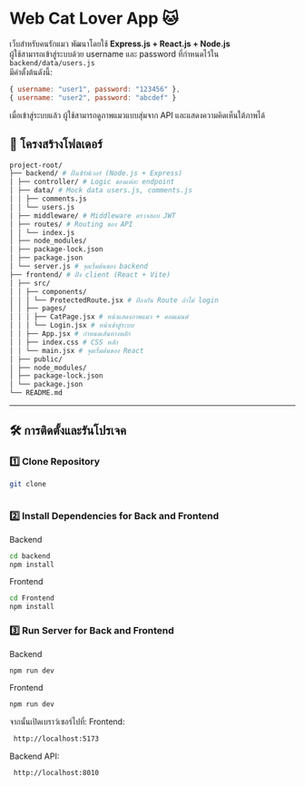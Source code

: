 # Web Cat Lover App 🐱

เว็บสำหรับคนรักแมว พัฒนาโดยใช้ **Express.js + React.js + Node.js**  
ผู้ใช้สามารถเข้าสู่ระบบด้วย username และ password ที่กำหนดไว้ใน `backend/data/users.js`  
มีค่าตั้งต้นดังนี้:  
```js
{ username: "user1", password: "123456" },
{ username: "user2", password: "abcdef" }
```
เมื่อเข้าสู่ระบบแล้ว ผู้ใช้สามารถดูภาพแมวแบบสุ่มจาก API และแสดงความคิดเห็นใต้ภาพได้

## 📂 โครงสร้างโฟลเดอร์

```sh
project-root/
├── backend/ # ฝั่งเซิร์ฟเวอร์ (Node.js + Express)
│ ├── controller/ # Logic ของแต่ละ endpoint
│ ├── data/ # Mock data users.js, comments.js
│ │ ├── comments.js
│ │ └── users.js
│ ├── middleware/ # Middleware ตรวจสอบ JWT
│ ├── routes/ # Routing ของ API
│ │ └── index.js
│ ├── node_modules/
│ ├── package-lock.json
│ ├── package.json
│ └── server.js # จุดเริ่มต้นของ backend
├── frontend/ # ฝั่ง client (React + Vite)
│ ├── src/
│ │ ├── components/
│ │ │ └── ProtectedRoute.jsx # ป้องกัน Route ถ้าไม่ login
│ │ ├── pages/
│ │ │ ├── CatPage.jsx # หน้าแสดงภาพแมว + คอมเมนต์
│ │ │ └── Login.jsx # หน้าเข้าสู่ระบบ
│ │ ├── App.jsx # กำหนดเส้นทางหลัก
│ │ ├── index.css # CSS หลัก
│ │ └── main.jsx # จุดเริ่มต้นของ React
│ ├── public/
│ ├── node_modules/
│ ├── package-lock.json
│ └── package.json
└── README.md
```

---

## 🛠️ การติดตั้งและรันโปรเจค
### 1️⃣ Clone Repository  
```bash
git clone 
 
```
### 2️⃣ Install Dependencies for Back and Frontend
Backend
```bash
cd backend
npm install
```
Frontend
```bash
cd Frontend
npm install
```


### 3️⃣ Run Server for Back and Frontend

Backend
```bash
npm run dev
```
Frontend
```bash
npm run dev
```
จากนั้นเปิดเบราว์เซอร์ไปที่:
Frontend:
```bash
 http://localhost:5173
 ```

Backend API:
```bash
 http://localhost:8010
 ```
